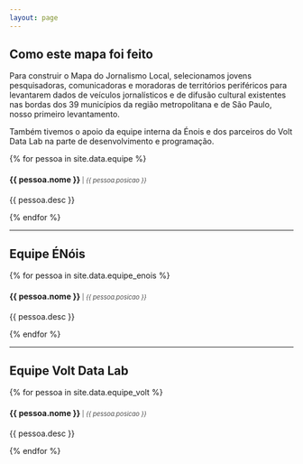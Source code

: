```yaml
---
layout: page
---
```


## Como este mapa foi feito

Para construir o Mapa do Jornalismo Local, selecionamos jovens pesquisadoras, comunicadoras e moradoras de territórios periféricos para levantarem dados de veículos jornalísticos e de difusão cultural existentes nas bordas dos 39 municípios da região metropolitana e de São Paulo, nosso primeiro levantamento.

Também tivemos o apoio da equipe interna da Énois e dos parceiros do Volt Data Lab na parte de desenvolvimento e programação.

{% for pessoa in site.data.equipe %}
<br>
#### {{ pessoa.nome }} <span style="font-weight:300;font-size:0.8em"> | <em>{{ pessoa.posicao }}</em></span>
<p>{{ pessoa.desc }}</p>

{% endfor %}

---
## Equipe ÉNóis

{% for pessoa in site.data.equipe_enois %}
<br>
#### {{ pessoa.nome }} <span style="font-weight:300;font-size:0.8em"> | <em>{{ pessoa.posicao }}</em></span>
<p>{{ pessoa.desc }}</p>

{% endfor %}

---
## Equipe Volt Data Lab

{% for pessoa in site.data.equipe_volt %}
<br>
#### {{ pessoa.nome }} <span style="font-weight:300;font-size:0.8em"> | <em>{{ pessoa.posicao }}</em></span>
<p>{{ pessoa.desc }}</p>

{% endfor %}
